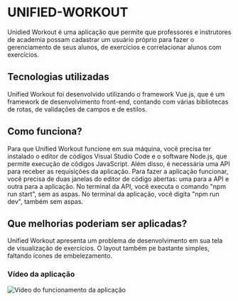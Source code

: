 # UNIFIED-WORKOUT

Unidied Workout é uma aplicação que permite que professores e instrutores de academia possam cadastrar um usuário próprio para fazer o gerenciamento de seus alunos, de exercícios e correlacionar alunos com exercícios.

## Tecnologias utilizadas

Unified Workout foi desenvolvido utilizando o framework Vue.js, que é um framework de desenvolvimento front-end, contando com várias bibliotecas de rotas, de validações de campos e de estilos.

## Como funciona?

Para que Unified Workout funcione em sua máquina, você precisa ter instalado o editor de códigos Visual Studio Code e o software Node.js, que permite execução de códigos JavaScript. Além disso, é necessária uma API para receber as requisições da aplicação. Para fazer a aplicação funcionar, você precisa de duas janelas do editor de código abertas: uma para a API e outra para a aplicação. No terminal da API, você executa o comando "npm run start", sem as aspas. No terminal da aplicação, você digita "npm run dev", também sem aspas.

## Que melhorias poderiam ser aplicadas?

Unified Workout apresenta um problema de desenvolvimento em sua tela de visualização de exercícios. O layout também pe bastante simples, faltando ícones de embelezamento.

### Vídeo da aplicação

![Video do funcionamento da aplicação](https://drive.google.com/drive/folders/1FKMCeRx3QXy70nURNlYKkCdnN62ANNou?usp=sharing)
